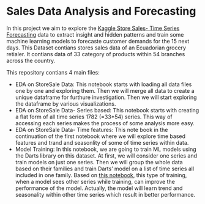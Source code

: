 # Sales Data Analysis and Forecasting

In this project we aim to explore the [Kaggle Store Sales- Time Series Forecasting](https://www.kaggle.com/competitions/store-sales-time-series-forecasting/overview) data to
extract insight and hidden patterns and train some machine learning models to forecaste customer demands for the 15 next days. This Dataset contians stores sales data of an Ecuadorian grocery
retialer. It contians data of 33 category of products within 54 branches across the country. 

This repository contians 4 main files:

- EDA on StoreSale Data: This notebook starts with loading all data files one by one and exploring them. Then we will merge all data to create a unique dataframe for furthure investigation.
  Then we will start exploring the dataframe by various visualizations.
- EDA on StoreSale Data- Series based: This notebook starts with creating a flat form of all time series 1782 (=33*54) series. This way of accessing each series makes the process of some
  analysis more easy.
- EDA on StoreSale Data- Time features: This note book in the continuation of the first notebook where we will explore time based features and trand and seasonlity of some of time series
  within data.
- Model Training: In this notebook,  we are going to train ML models using the Darts library on this dataset. At first, we will consider one series and train models on just one series.
  Then we will group the whole data based on their families and train Darts’ model on a list of time series all included in one family. Based on
  [this notebook](https://unit8co.github.io/darts/examples/01-multi-time-series-and-covariates.html), this type of training, when a model sees other series while training, can improve
  the performance of the model. Actually, the model will learn trend and seasonality within other time series which result in better performance.


  
